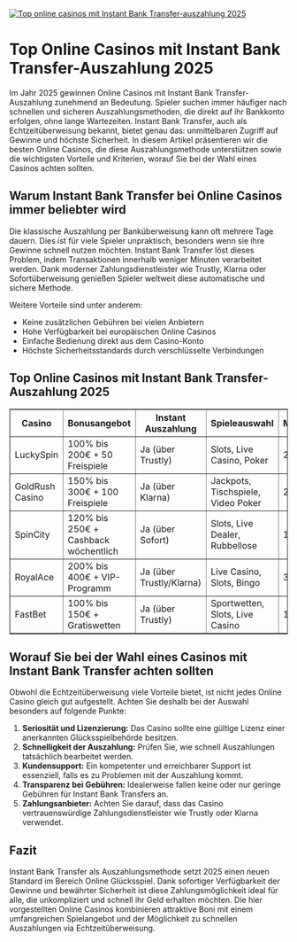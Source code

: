 [![Top online casinos mit Instant Bank Transfer-auszahlung 2025](https://123-caf.pages.dev/gitsignup.png)](https://vrmoo.ru/Bt82HjjY)

<h1>Top Online Casinos mit Instant Bank Transfer-Auszahlung 2025</h1> <p>Im Jahr 2025 gewinnen Online Casinos mit Instant Bank Transfer-Auszahlung zunehmend an Bedeutung. Spieler suchen immer häufiger nach schnellen und sicheren Auszahlungsmethoden, die direkt auf ihr Bankkonto erfolgen, ohne lange Wartezeiten. Instant Bank Transfer, auch als Echtzeitüberweisung bekannt, bietet genau das: unmittelbaren Zugriff auf Gewinne und höchste Sicherheit. In diesem Artikel präsentieren wir die besten Online Casinos, die diese Auszahlungsmethode unterstützen sowie die wichtigsten Vorteile und Kriterien, worauf Sie bei der Wahl eines Casinos achten sollten.</p>  <h2>Warum Instant Bank Transfer bei Online Casinos immer beliebter wird</h2> <p>Die klassische Auszahlung per Banküberweisung kann oft mehrere Tage dauern. Dies ist für viele Spieler unpraktisch, besonders wenn sie ihre Gewinne schnell nutzen möchten. Instant Bank Transfer löst dieses Problem, indem Transaktionen innerhalb weniger Minuten verarbeitet werden. Dank moderner Zahlungsdienstleister wie Trustly, Klarna oder Sofortüberweisung genießen Spieler weltweit diese automatische und sichere Methode.</p>  <p>Weitere Vorteile sind unter anderem:</p> <ul>   <li>Keine zusätzlichen Gebühren bei vielen Anbietern</li>   <li>Hohe Verfügbarkeit bei europäischen Online Casinos</li>   <li>Einfache Bedienung direkt aus dem Casino-Konto</li>   <li>Höchste Sicherheitsstandards durch verschlüsselte Verbindungen</li> </ul>  <h2>Top Online Casinos mit Instant Bank Transfer-Auszahlung 2025</h2> <table border="1" cellpadding="8" cellspacing="0">   <thead>     <tr>       <th>Casino</th>       <th>Bonusangebot</th>       <th>Instant Auszahlung</th>       <th>Spieleauswahl</th>       <th>Mindestauszahlung</th>     </tr>   </thead>   <tbody>     <tr>       <td>LuckySpin</td>       <td>100% bis 200€ + 50 Freispiele</td>       <td>Ja (über Trustly)</td>       <td>Slots, Live Casino, Poker</td>       <td>20€</td>     </tr>     <tr>       <td>GoldRush Casino</td>       <td>150% bis 300€ + 100 Freispiele</td>       <td>Ja (über Klarna)</td>       <td>Jackpots, Tischspiele, Video Poker</td>       <td>25€</td>     </tr>     <tr>       <td>SpinCity</td>       <td>120% bis 250€ + Cashback wöchentlich</td>       <td>Ja (über Sofort)</td>       <td>Slots, Live Dealer, Rubbellose</td>       <td>10€</td>     </tr>     <tr>       <td>RoyalAce</td>       <td>200% bis 400€ + VIP-Programm</td>       <td>Ja (über Trustly/Klarna)</td>       <td>Live Casino, Slots, Bingo</td>       <td>30€</td>     </tr>     <tr>       <td>FastBet</td>       <td>100% bis 150€ + Gratiswetten</td>       <td>Ja (über Trustly)</td>       <td>Sportwetten, Slots, Live Casino</td>       <td>15€</td>     </tr>   </tbody> </table>  <h2>Worauf Sie bei der Wahl eines Casinos mit Instant Bank Transfer achten sollten</h2> <p>Obwohl die Echtzeitüberweisung viele Vorteile bietet, ist nicht jedes Online Casino gleich gut aufgestellt. Achten Sie deshalb bei der Auswahl besonders auf folgende Punkte:</p> <ol>   <li><strong>Seriosität und Lizenzierung:</strong> Das Casino sollte eine gültige Lizenz einer anerkannten Glücksspielbehörde besitzen.</li>   <li><strong>Schnelligkeit der Auszahlung:</strong> Prüfen Sie, wie schnell Auszahlungen tatsächlich bearbeitet werden.</li>   <li><strong>Kundensupport:</strong> Ein kompetenter und erreichbarer Support ist essenziell, falls es zu Problemen mit der Auszahlung kommt.</li>   <li><strong>Transparenz bei Gebühren:</strong> Idealerweise fallen keine oder nur geringe Gebühren für Instant Bank Transfers an.</li>   <li><strong>Zahlungsanbieter:</strong> Achten Sie darauf, dass das Casino vertrauenswürdige Zahlungsdienstleister wie Trustly oder Klarna verwendet.</li> </ol>  <h2>Fazit</h2> <p>Instant Bank Transfer als Auszahlungsmethode setzt 2025 einen neuen Standard im Bereich Online Glücksspiel. Dank sofortiger Verfügbarkeit der Gewinne und bewährter Sicherheit ist diese Zahlungsmöglichkeit ideal für alle, die unkompliziert und schnell ihr Geld erhalten möchten. Die hier vorgestellten Online Casinos kombinieren attraktive Boni mit einem umfangreichen Spielangebot und der Möglichkeit zu schnellen Auszahlungen via Echtzeitüberweisung.</p>